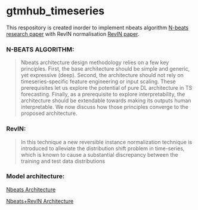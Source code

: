 # gtmhub_timeseries
This respository is created inorder to implement nbeats algorithm  [N-beats research paper](https://arxiv.org/pdf/1905.10437.pdf) with RevIN normalisation [RevIN paper](https://openreview.net/pdf?id=cGDAkQo1C0p).

### N-BEATS ALGORITHM:
> Nbeats architecture design methodology relies on a few key principles. First, the base architecture
should be simple and generic, yet expressive (deep). Second, the architecture should not rely on timeseries-specific feature engineering or input scaling. These prerequisites let us explore the potential
of pure DL architecture in TS forecasting. Finally, as a prerequisite to explore interpretability, the
architecture should be extendable towards making its outputs human interpretable. We now discuss
how those principles converge to the proposed architecture.

### RevIN:
> In this technique a new reversible instance normalization technique is introduced to alleviate the distribution shift problem in
time-series, which is known to cause a substantial discrepancy between the training and test data
distributions

### Model architecture:
[Nbeats Architecture]("https://github.com/yes-its-shivam/gtmhub_timeseries/blob/main/nbeats.png")

[Nbeats+RevIN Architecture]("https://github.com/yes-its-shivam/gtmhub_timeseries/blob/main/nbeats-revin.png")
